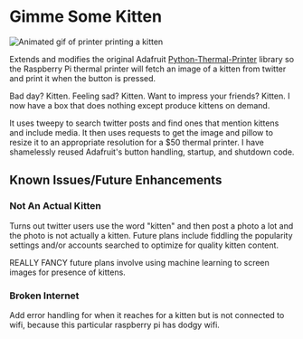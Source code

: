# Gimme Some Kitten

![Animated gif of printer printing a kitten](giphy.gif)

Extends and modifies the original Adafruit [Python-Thermal-Printer](https://github.com/adafruit/Python-Thermal-Printer) library so the Raspberry Pi thermal printer will fetch an image of a kitten from twitter and print it when the button is pressed.

Bad day? Kitten. Feeling sad? Kitten. Want to impress your friends? Kitten. I now have a box that does nothing except produce kittens on demand.

It uses tweepy to search twitter posts and find ones that mention kittens and include media. It then uses requests to get the image and pillow to resize it to an appropriate resolution for a $50 thermal printer. I have shamelessly reused Adafruit's button handling, startup, and shutdown code.

## Known Issues/Future Enhancements

### Not An Actual Kitten
Turns out twitter users use the word "kitten" and then post a photo a lot and the photo is not actually a kitten. Future plans include fiddling the popularity settings and/or accounts searched to optimize for quality kitten content.

REALLY FANCY future plans involve using machine learning to screen images for presence of kittens.

### Broken Internet
Add error handling for when it reaches for a kitten but is not connected to wifi, because this particular raspberry pi has dodgy wifi.
